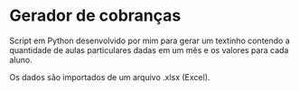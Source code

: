 # Gerador de cobranças
Script em Python desenvolvido por mim para gerar um textinho contendo a quantidade de aulas particulares dadas em um mês e os valores para cada aluno.

Os dados são importados de um arquivo .xlsx (Excel).
